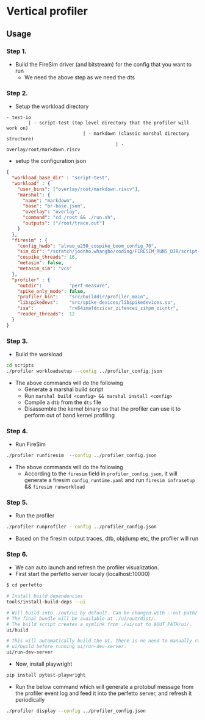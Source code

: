# Vertical profiler

## Usage

### Step 1.
- Build the FireSim driver (and bitstream) for the config that you want to run
    - We need the above step as we need the dts

### Step 2.
- Setup the workload directory
```
- test-io
        | - script-test (top level directory that the profiler will work on)
                            | - markdown (classic marshal directory structure)
                                        | - overlay/root/markdown.riscv
```

- setup the configuration json

```json
{
  "workload_base_dir" : "script-test",
  "workload" : {
    "user_bins": ["overlay/root/markdown.riscv"],
    "marshal": {
      "name": "markdown",
      "base": "br-base.json",
      "overlay": "overlay",
      "command": "cd /root && ./run.sh",
      "outputs": ["/root/trace.out"]
    }
  },
  "firesim" : {
    "config_hwdb": "alveo_u250_cospike_boom_config_70",
    "sim_dir": "/scratch/joonho.whangbo/coding/FIRESIM_RUNS_DIR/script-test",
    "cospike_threads": 16,
    "metasim": false,
    "metasim_sim": "vcs"
  },
  "profiler" : {
    "outdir":          "perf-measure",
    "spike_only_mode": false,
    "profiler_bin":    "src/builddir/profiler_main",
    "libspikedevs":    "src/spike-devices/libspikedevices.so",
    "isa":             "rv64imafdczicsr_zifencei_zihpm_zicntr",
    "reader_threads":  12
  }
}
```

### Step 3.
- Build the workload

```bash
cd scripts
./profiler workloadsetup --config ../profiler_config.json
```

- The above commands will do the following
    - Generate a marshal build script
    - Run `marshal build <config> && marshal install <config>`
    - Compile a `dtb` from the `dts` file
    - Disassemble the kernel binary so that the profiler can use it to perform out of band kernel profiling


### Step 4.
- Run FireSim

```bash
./profiler runfiresim  --config ../profiler_config.json
```

- The above commands will do the following
    - According to the `firesim` field in `profiler_config.json`, it will generate a firesim `config_runtime.yaml` and run `firesim infrasetup` && `firesim runworkload`

### Step 5.
- Run the profiler
```bash
./profiler runprofiler --config ../profiler_config.json
```

- Based on the firesim output traces, dtb, objdump etc, the profiler will run

### Step 6.
- We can auto launch and refresh the profiler visualization.
- First start the perfetto server localy (localhost:10000)
```bash
$ cd perfetto

# Install build dependencies
tools/install-build-deps --ui

# Will build into ./out/ui by default. Can be changed with --out path/
# The final bundle will be available at ./ui/out/dist/.
# The build script creates a symlink from ./ui/out to $OUT_PATH/ui/.
ui/build

# This will automatically build the UI. There is no need to manually run
# ui/build before running ui/run-dev-server.
ui/run-dev-server
```

- Now, install playwright
```bash
pip install pytest-playwright
```

- Run the below command which will generate a protobuf message from the profiler event log and feed it into the perfetto server, and refresh it periodically
```bash
./profiler display --config ../profiler_config.json
```
